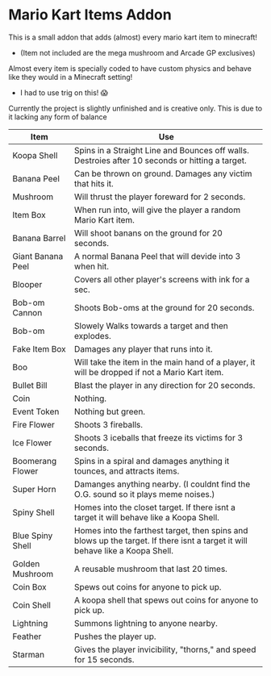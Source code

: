 # Mario Kart Items Addon
 This is a small addon that adds (almost) every mario kart item to minecraft!
- (Item not included are the mega mushroom and Arcade GP exclusives)

Almost every item is specially coded to have custom physics and behave like they would in a Minecraft setting!
- I had to use trig on this! 😱

Currently the project is slightly unfinished and is creative only. This is due to it lacking any form of balance

|Item|Use|
|--|--|
|Koopa Shell      |Spins in a Straight Line and Bounces off walls. Destroies after 10 seconds or hitting a target.
|Banana Peel      |Can be thrown on ground. Damages any victim that hits it.
|Mushroom         |Will thrust the player foreward for 2 seconds.
|Item Box         |When run into, will give the player a random Mario Kart item.
|Banana Barrel    |Will shoot banans on the ground for 20 seconds.
|Giant Banana Peel|A normal Banana Peel that will devide into 3 when hit.
|Blooper          |Covers all other player's screens with ink for a sec.
|Bob-om Cannon    |Shoots Bob-oms at the ground for 20 seconds.
|Bob-om           |Slowely Walks towards a target and then explodes.
|Fake Item Box    |Damages any player that runs into it.
|Boo              |Will take the item in the main hand of a player, it will be dropped if not a Mario Kart item.
|Bullet Bill      |Blast the player in any direction for 20 seconds.
|Coin             |Nothing.
|Event Token      |Nothing but green.
|Fire Flower      |Shoots 3 fireballs.
|Ice Flower       |Shoots 3 iceballs that freeze its victims for 3 seconds.
|Boomerang Flower |Spins in a spiral and damages anything it tounces, and attracts items.
|Super Horn       |Damanges anything nearby. (I couldnt find the O.G. sound so it plays meme noises.)
|Spiny Shell      |Homes into the closet target. If there isnt a target it will behave like a Koopa Shell.
|Blue Spiny Shell |Homes into the farthest target, then spins and blows up the target. If there isnt a target it will behave like a Koopa Shell.
|Golden Mushroom  |A reusable mushroom that last 20 times.
|Coin Box         |Spews out coins for anyone to pick up.
|Coin Shell       |A koopa shell that spews out coins for anyone to pick up.
|Lightning        |Summons lightning to anyone nearby.
|Feather          |Pushes the player up.
|Starman          |Gives the player invicibility, "thorns," and speed for 15 seconds.